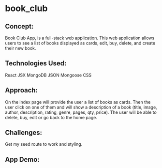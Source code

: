 # book_club

## Concept: 
Book Club App, is a full-stack web application. This web application allows users to see a list of books displayed as cards, edit, buy, delete, and create their new book.

## Technologies Used: 
React 
JSX 
MongoDB 
JSON 
Mongoose 
CSS 

## Approach: 
On the index page will provide the user a list of books as cards. Then the user click on one of them and will show a description of a book (title, image, author, description, rating, genre, pages, qty, price). The user will be able to delete, buy, edit or go back to the home page.

## Challenges:
Get my seed route to work and styling.

## App Demo: 